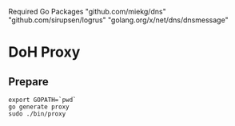 Required Go Packages
	"github.com/miekg/dns"
	"github.com/sirupsen/logrus"
	"golang.org/x/net/dns/dnsmessage"

# DoH Proxy

## Prepare
```
export GOPATH=`pwd`
go generate proxy
sudo ./bin/proxy
```
